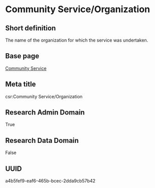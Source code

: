 # Community Service/Organization
## Short definition
The name of the organization for which the service was undertaken.
## Base page
[Community Service](../../Objects/Community%20Service.md)
## Meta title
csr:Community Service/Organization
## Research Admin Domain
True
## Research Data Domain
False
## UUID
a4b5fef9-eaf6-465b-bcec-2dda9cb57b42
